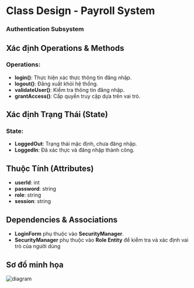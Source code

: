 
# Class Design - Payroll System  
### Authentication Subsystem
## Xác định Operations & Methods  

### Operations:  
- **login()**: Thực hiện xác thực thông tin đăng nhập.  
- **logout()**: Đăng xuất khỏi hệ thống.  
- **validateUser()**: Kiểm tra thông tin đăng nhập.  
- **grantAccess()**: Cấp quyền truy cập dựa trên vai trò.  

## Xác định Trạng Thái (State)  

### State:  
- **LoggedOut**: Trạng thái mặc định, chưa đăng nhập.  
- **LoggedIn**: Đã xác thực và đăng nhập thành công.  

## Thuộc Tính (Attributes)  
- **userId**: int  
- **password**: string  
- **role**: string  
- **session**: string  

## Dependencies & Associations  
- **LoginForm** phụ thuộc vào **SecurityManager**.  
- **SecurityManager** phụ thuộc vào **Role Entity** để kiểm tra và xác định vai trò của người dùng
## Sơ đồ minh họa

![diagram](https://www.planttext.com/api/plantuml/png/R95DJiD038NtSmghgxB81R90HVn8IC2YbTYxYHKi9ZFLs8CK8Kx6WYDn1PmqefF2B9_ztcTxlZ-_DgAODFSUhhA-K51kK3c6NTxB84gzSmTiNh4ZM2qxuBTb1UyEx3KUHU0XTXpkOkfdzVWu7B9U9sh70FIolfYA7wvmxgZ9YNLun62yLFWho4BflgqjHmkLfPY9hBoFqHE60lo6dbihJcFzHzsQuzOIT5W0ayb_WQFwX3tL89euT0N8ihWBOzgIShf7LLsUxrYR4DhvQ723YfFd_1AZypHd3S_pKiVfdP4s5cE_w7u0003__mC0)
  
